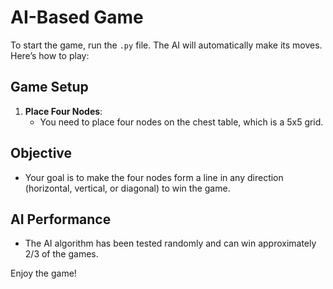 # AI-Based Game

To start the game, run the `.py` file. The AI will automatically make its moves. Here’s how to play:

## Game Setup

1. **Place Four Nodes**: 
   - You need to place four nodes on the chest table, which is a 5x5 grid.

## Objective

- Your goal is to make the four nodes form a line in any direction (horizontal, vertical, or diagonal) to win the game.

## AI Performance

- The AI algorithm has been tested randomly and can win approximately 2/3 of the games. 

Enjoy the game!
